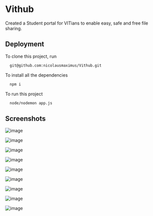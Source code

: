 
# Vithub
Created a Student portal for VITians to enable easy, safe and free file sharing.

## Deployment

To clone this project, run

```bash
  git@github.com:nicolausmaximus/Vithub.git
```

To install all the dependencies
```bash
  npm i
```

To run this project

```bash
  node/nodemon app.js
```


## Screenshots


![image](https://user-images.githubusercontent.com/63350417/152862771-076a2791-ad99-4fa3-8347-6dbc1273f6b2.png)

![image](https://user-images.githubusercontent.com/63350417/152863003-01f6de20-83c0-4990-acf5-9fbd2cbbe03e.png)

![image](https://user-images.githubusercontent.com/63350417/152863194-be11834f-26f8-44db-9514-343efea13ab7.png)

![image](https://user-images.githubusercontent.com/63350417/152863212-bb6e5cb9-b471-4248-b713-a365ff4b6bd8.png)

![image](https://user-images.githubusercontent.com/63350417/152863242-621ae92a-98e7-4ebd-8097-69612739bbed.png)









![image](https://user-images.githubusercontent.com/63350417/152863285-0b634608-6db5-4e7c-aa09-0f817ecb5a0b.png)




![image](https://user-images.githubusercontent.com/63350417/152863318-4c00ec30-164a-420a-9822-7e7033db92f1.png)


![image](https://user-images.githubusercontent.com/63350417/152863336-17cac0a7-a4b1-40f7-ba0b-0fc5532fa3db.png)


![image](https://user-images.githubusercontent.com/63350417/152863724-2a12bee9-eb0b-45ed-aa20-7a1786956755.png)
